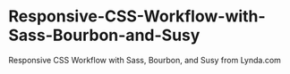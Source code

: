 # Responsive-CSS-Workflow-with-Sass-Bourbon-and-Susy
Responsive CSS Workflow with Sass, Bourbon, and Susy from Lynda.com

